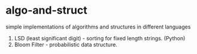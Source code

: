 # algo-and-struct
simple implementations of algorithms and structures in different languages

1. LSD (least significant digit) - sorting for fixed length strings. (Python)
2. Bloom Filter - probabilistic data structure.